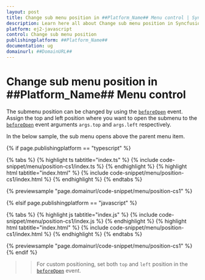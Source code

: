 ```yaml
---
layout: post
title: Change sub menu position in ##Platform_Name## Menu control | Syncfusion
description: Learn here all about Change sub menu position in Syncfusion ##Platform_Name## Menu control of Syncfusion Essential JS 2 and more.
platform: ej2-javascript
control: Change sub menu position 
publishingplatform: ##Platform_Name##
documentation: ug
domainurl: ##DomainURL##
---
```


# Change sub menu position in ##Platform_Name## Menu control

The submenu position can be changed by using the [`beforeOpen`](../../api/menu/#beforeopen) event. Assign the top and left position where you want to open the submenu to the [`beforeOpen`](../../api/menu/#beforeopen) event arguments `args.top` and `args.left` respectively.

In the below sample, the sub menu opens above the parent menu item.

{% if page.publishingplatform == "typescript" %}

 {% tabs %}
{% highlight ts tabtitle="index.ts" %}
{% include code-snippet/menu/position-cs1/index.ts %}
{% endhighlight %}
{% highlight html tabtitle="index.html" %}
{% include code-snippet/menu/position-cs1/index.html %}
{% endhighlight %}
{% endtabs %}
        
{% previewsample "page.domainurl/code-snippet/menu/position-cs1" %}

{% elsif page.publishingplatform == "javascript" %}

{% tabs %}
{% highlight js tabtitle="index.js" %}
{% include code-snippet/menu/position-cs1/index.js %}
{% endhighlight %}
{% highlight html tabtitle="index.html" %}
{% include code-snippet/menu/position-cs1/index.html %}
{% endhighlight %}
{% endtabs %}

{% previewsample "page.domainurl/code-snippet/menu/position-cs1" %}
{% endif %}

>> For custom positioning, set both `top` and `left` position in the [`beforeOpen`](../../api/menu/#beforeopen) event.